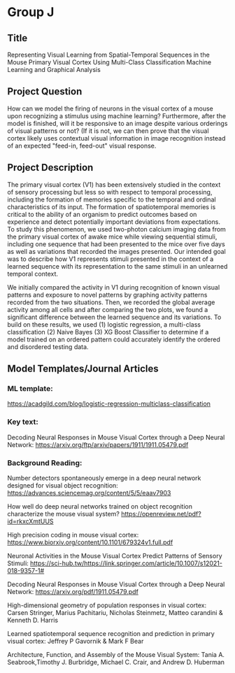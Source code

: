# Group J

## Title

Representing Visual Learning from Spatial-Temporal Sequences in the Mouse Primary Visual Cortex Using Multi-Class Classification Machine Learning and Graphical Analysis

## Project Question

How can we model the firing of neurons in the visual cortex of a mouse upon recognizing a stimulus using machine learning? 
Furthermore, after the model is finished, will it be responsive to an image despite various orderings of visual patterns or not? (If it is not, we can then prove that the visual cortex likely uses contextual visual information in image recognition instead of an expected "feed-in, feed-out" visual response.

## Project Description

The primary visual cortex (V1) has been extensively studied in the context of sensory processing but less so with respect to temporal processing, including the formation of memories specific to the temporal and ordinal characteristics of its input. The formation of spatiotemporal memories is critical to the ability of an organism to predict outcomes based on experience and detect potentially important deviations from expectations. To study this phenomenon, we used two-photon calcium imaging data from the primary visual cortex of awake mice while viewing sequential stimuli, including one sequence that had been presented to the mice over five days as well as variations that recorded the images presented. Our intended goal was to describe how V1 represents stimuli presented in  the context of a learned sequence with its representation to the same stimuli in an unlearned temporal context.

We initially compared the activity in V1 during recognition of known visual patterns and exposure to novel patterns by graphing activity patterns recorded from the two situations. Then, we recorded the global average activity among all cells and after comparing the two plots, we found a significant difference between the learned sequence and its variations. To build on these results, we used (1) logistic regression, a multi-class classification (2) Naive Bayes (3) XG Boost Classifier to determine if a model trained on an ordered pattern could accurately identify the ordered and disordered testing data. 

## Model Templates/Journal Articles

### ML template: 
https://acadgild.com/blog/logistic-regression-multiclass-classification

### Key text:
Decoding Neural Responses in Mouse Visual Cortex through a Deep Neural Network: https://arxiv.org/ftp/arxiv/papers/1911/1911.05479.pdf

### Background Reading: 

Number detectors spontaneously emerge in a deep neural network designed for visual object recognition: https://advances.sciencemag.org/content/5/5/eaav7903

How well do deep neural networks trained on object recognition characterize the mouse visual system? https://openreview.net/pdf?id=rkxcXmtUUS

High precision coding in mouse visual cortex: https://www.biorxiv.org/content/10.1101/679324v1.full.pdf

Neuronal Activities in the Mouse Visual Cortex Predict Patterns of Sensory Stimuli: https://sci-hub.tw/https://link.springer.com/article/10.1007/s12021-018-9357-1#

Decoding Neural Responses in Mouse Visual Cortex through a Deep Neural Network: https://arxiv.org/pdf/1911.05479.pdf

High-dimensional geometry of population responses in visual cortex: Carsen Stringer, Marius Pachitariu, Nicholas Steinmetz, Matteo carandini & Kenneth D. Harris

Learned spatiotemporal sequence recognition and prediction in primary visual cortex: Jeffrey P Gavornik & Mark F Bear

Architecture, Function, and Assembly of the Mouse Visual System: Tania A. Seabrook,Timothy J. Burbridge, Michael C. Crair, and Andrew D. Huberman



